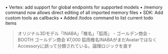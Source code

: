   • Vertex: add support for global endpoints for supported models
  • /memory command now allows direct editing of all imported memory files
  • SDK: Add custom tools as callbacks
  • Added /todos command to list current todo items

> オリジナル3Dモデル「INABA」「椎名」「狐雨」 - ゴールデン商会 - BOOTH
  ゴールデン商会
  ¥7,000
  狐雨椎名INABAがまだAvatarではなくAccessoryに誤って分類されている。論理ロジックを直す